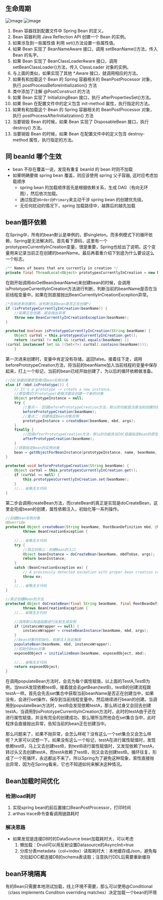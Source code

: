 ## 生命周期
![image](https://img2022.cnblogs.com/blog/2827284/202208/2827284-20220820192516972-1185624100.png)
![image](https://img2022.cnblogs.com/blog/2827284/202208/2827284-20220820192525960-1575101719.png)

1. Bean 容器找到配置文件中 Spring Bean 的定义。
2. Bean 容器利用 Java Reflection API 创建一个 Bean 的实例。
3. 如果涉及到一些属性值 利用 set()方法设置一些属性值。
4. 如果 Bean 实现了 BeanNameAware 接口，调用 setBeanName()方法，传入 Bean 的名字。
5. 如果 Bean 实现了 BeanClassLoaderAware 接口，调用 setBeanClassLoader()方法，传入 ClassLoader 对象的实例。
6. 与上面的类似，如果实现了其他 \*.Aware 接口，就调用相应的方法。
7. 如果有和加载这个 Bean 的 Spring 容器相关的 BeanPostProcessor 对象，执行 postProcessBeforeInitialization() 方法
8. 类中添加了注解 @PostConstruct 的方法
9. 如果 Bean 实现了 InitializingBean 接口，执行 afterPropertiesSet()方法。
10. 如果 Bean 在配置文件中的定义包含 init-method 属性，执行指定的方法。
11. 如果有和加载这个 Bean 的 Spring 容器相关的 BeanPostProcessor 对象，执行 postProcessAfterInitialization() 方法
12. 当要销毁 Bean 的时候，如果 Bean 实现了 DisposableBean 接口，执行 destroy() 方法。
13. 当要销毁 Bean 的时候，如果 Bean 在配置文件中的定义包含 destroy-method 属性，执行指定的方法。

## 同 beanId 哪个生效

- bean 不存在覆盖一说，发现有重复 beanId 的 bean 时则不加载
- 如果明确要做 spring bean 覆盖，则应该使用 spring 父子容器, 这时应考虑加载顺序
  - spring bean 的加载顺序首先是根据依赖关系，生成 DAG（有向无环图），然后依次加载。
  - 通过指定`@Order`/`@Primary`来主动干涉 spring bean 的创建优先级。
  - 无任何扰动的情况下，spring 加载路径中，越靠后的越先加载

## bean循环依赖

在Spring中，所有的bean默认是单例的，即singleton。而多例模式下的循环依赖，Spring是无法解决的。首先看下源码，这里有一个prototypesCurrentlyInCreation变量，很是重要，Spring也给出了说明，这个变量用来记录当前正在创建的beanName。最后再着重介绍下到底为什么要设这么一个标志。

```java
/** Names of beans that are currently in creation */
private final ThreadLocal<Object> prototypesCurrentlyInCreation = new NamedThreadLocal<>("Prototype beans currently in creation");
```

在刚开始调用doGetBean(beanName)来创建bean的时候，会调用isPrototypeCurrentlyInCreation方法进行判断，判断当前的beanName是否在当前线程变量中，如果在则直接抛出BeanCurrentlyInCreationException异常。

```java
/*在刚进来创建时，会判断当前bean是否正在创建*/
if (isPrototypeCurrentlyInCreation(beanName)) {
    //如果正在创建，就会抛出异常
	throw new BeanCurrentlyInCreationException(beanName);
}
 
protected boolean isPrototypeCurrentlyInCreation(String beanName) {
	Object curVal = this.prototypesCurrentlyInCreation.get();
	return (curVal != null && (curVal.equals(beanName) || 
(curVal instanceof Set && ((Set<?>) curVal).contains(beanName))));
	}
```

第一次进来创建时，变量中肯定没有存储，返回false。接着往下走，调用beforePrototypeCreation方法，将当前的beanName加入当前线程的变量中保存起来，打上一个标记，当前的bean已经开始创建了，为以后的循环依赖做准备。

```java
//IOC容器创建原型模式Bean实例对象
else if (mbd.isPrototype()) {
	// It's a prototype -> create a new instance.
	//原型模式(Prototype)是每次都会创建一个新的对象
	Object prototypeInstance = null;
	try {
		//重点一：回调beforePrototypeCreation方法，默认的功能是注册当前创建的原型对象
		beforePrototypeCreation(beanName);
		//重点二：创建指定Bean对象实例
		prototypeInstance = createBean(beanName, mbd, args);
	}
	finally {
		//回调afterPrototypeCreation方法，默认的功能告诉IOC容器指定Bean的原型对象不再创建
		afterPrototypeCreation(beanName);
	}
	//获取给定Bean的实例对象
	bean = getObjectForBeanInstance(prototypeInstance, name, beanName, mbd);
}
 
protected void beforePrototypeCreation(String beanName) {
	Object curVal = this.prototypesCurrentlyInCreation.get();
	if (curVal == null) {
		this.prototypesCurrentlyInCreation.set(beanName);
	}
	//...省略无关代码
}
```

第二步会调用createBean方法，而crateBean的真正是实现是doCreateBean，这里会完成bean的创建，属性依赖注入，初始化等一系列操作。

```java
//创建Bean实例对象
@Override
protected Object createBean(String beanName, RootBeanDefinition mbd, @Nullable Object[] args)
		throws BeanCreationException {
 
	//...省略无关代码
	try {
		//真正的核心：创建Bean的入口
		Object beanInstance = doCreateBean(beanName, mbdToUse, args);
		return beanInstance;
	}
	catch (BeanCreationException ex) {
		// A previously detected exception with proper bean creation context already...
		throw ex;
	}
	//...省略无关代码
}
 
//真正创建Bean的方法
protected Object doCreateBean(final String beanName, final RootBeanDefinition mbd, final @Nullable Object[] args)
		throws BeanCreationException {
	//...省略无关代码	
	
	//调用默认构造函数进行反射生成实例
	if (instanceWrapper == null) {
		instanceWrapper = createBeanInstance(beanName, mbd, args);
	}
	//Bean对象的初始化，依赖注入在此触发
	populateBean(beanName, mbd, instanceWrapper);
	//初始化Bean对象
	exposedObject = initializeBean(beanName, exposedObject, mbd);
	
	//...省略无关代码
	return exposedObject;
}
```

在调用populateBean方法时，会去为每个属性赋值，以上面的TestA,TestB为例，当testA发现依赖testB，接着就会去getBean(testB)，testB的创建流程跟testA一样。首先会先去set集合中获取当前beanName是否正在创建当中，如果没有，会进行set操作，保存到当前线程变量中。然后继续进行bean的创建。当调用到populateBean方法时，testB会发现依赖testA，那么转过身又会回去创建testA，当调用到isPrototypeCurrentlyInCreation方法时，此时的testA由于还在进行属性赋值，并没有完全的创建成功，那么理所当然他会在set集合当中，此时程序会直接抛出异常，告知当前的bean正在创建当中。

那么问题来了，如果不抛异常，会怎么样呢？没有这么一个set集合又会怎么样呢？大家可以试想一下。如果没有这么一个标记，testA在进行属性赋值时，发现依赖testB，马上又去创建testB，到testB进行属性赋值时，又发现依赖了testA，转过头又去创建testA，而testA依赖了testB，则又会去创建testB。循环往复，形成了一个死循环，永远都出不来了。所以Spring为了避免这种现象，索性直接抛出异常，因为在Spring看来，它也不知道如何来解决这种情况。

## Bean加载时间优化
### 检测load耗时
1. 实现spring bean的前后置接口BeanPostProcessor，打印时间
2. arthas trace命令查看调用链路耗时
### 解决思路
- 如果发现是连接DB时的DataSource bean加载耗时大，可以考虑
    1. 懒加载：Druid可以用反射设置Datasource的AsyncInit=true
    2. 分库分表metadata（col+index）读取耗时大：本地缓存成Json，避免每次拉起IOC都连接DB的schema表读取；注意执行DDL后需要重新缓存


## bean环境隔离
有的Bean只需要本地测试加载，线上环境不需要，那么可以使用@Conditional（class implements Condition overriding matches）决定加载一个bean的环境